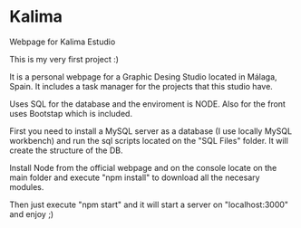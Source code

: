 # Kalima
Webpage for Kalima Estudio

This is my very first project :)

It is a personal webpage for a Graphic Desing Studio located in Málaga, Spain. It includes a task manager for the projects that this studio have.

Uses SQL for the database and the enviroment is NODE. Also for the front uses Bootstap which is included.

First you need to install a MySQL server as a database (I use locally MySQL workbench) and run the sql scripts located on the "SQL Files" folder. It will create the structure of the DB.

Install Node from the official webpage and on the console locate on the main folder and execute "npm install" to download all the necesary modules.

Then just execute "npm start" and it will start a server on "localhost:3000" and enjoy ;)

